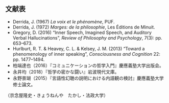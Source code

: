 ## 文献表

- Derrida, J. (1967) _La voix et le phénomène_, PUF.
- Derrida, J. (1972) _Marges: de la philosophie_, Les Éditions de Minuit.
- Gregory, D. (2016) “Inner Speech, Imagined Speech, and Auditory Verbal Hallucinations”, _Review of Philosophy and Psychology_, 7(3): pp. 653–673.
- Hurlburt, R. T. & Heavey, C. L. & Kelsey, J. M. (2013) “Toward a phenomenology of inner speaking”, _Consciousness and Cognition_ 22: pp. 1477–1494.
- 柏端達也（2016）『コミュニケーションの哲学入門』慶應義塾大学出版会。
- 永井均（2018）『哲学の密かな闘い』岩波現代文庫。
- 永野景瑚（2015）『言語性幻聴の説明における内語観の検討』慶應義塾大学修士論文。

（京念屋隆史・きょうねんや　たかし・法政大学）
